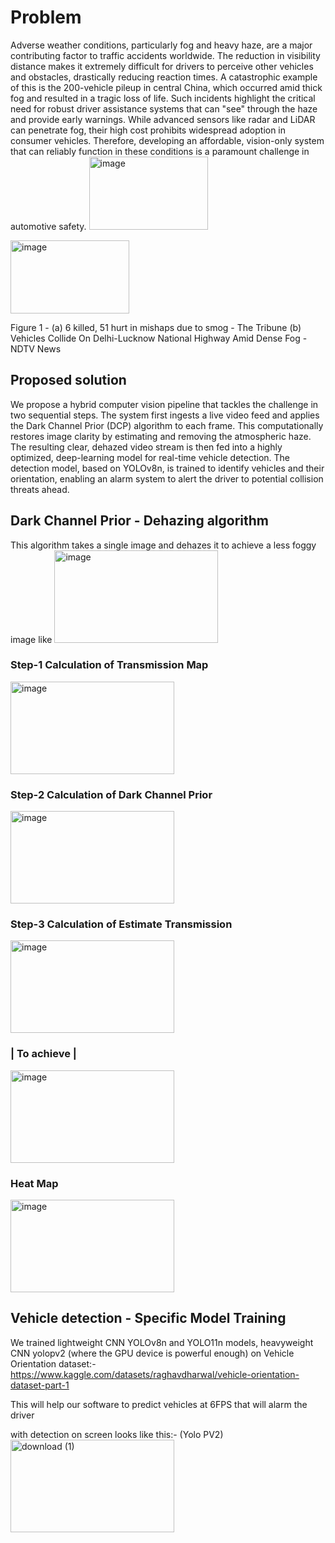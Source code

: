# Problem 
Adverse weather conditions, particularly fog and heavy haze, are a major contributing factor to traffic
accidents worldwide. The reduction in visibility distance makes it extremely difficult for drivers to
perceive other vehicles and obstacles, drastically reducing reaction times. A catastrophic example of
this is the 200-vehicle pileup in central China, which occurred amid thick fog and resulted in a tragic
loss of life. Such incidents highlight the critical need for robust driver assistance systems that can "see"
through the haze and provide early warnings. While advanced sensors like radar and LiDAR can
penetrate fog, their high cost prohibits widespread adoption in consumer vehicles. Therefore,
developing an affordable, vision-only system that can reliably function in these conditions is a
paramount challenge in automotive safety.
<img width="190" height="117" alt="image" src="https://github.com/user-attachments/assets/2abea810-5008-4010-a962-98f340ed8856" />

<img width="190" height="117" alt="image" src="https://github.com/user-attachments/assets/4b4be299-2cc4-474f-be53-7f4216a25f17" />

Figure 1 - (a) 6 killed, 51 hurt in mishaps due to smog - The Tribune
(b) Vehicles Collide On Delhi-Lucknow National Highway Amid Dense Fog - NDTV News

## Proposed solution
We propose a hybrid computer vision pipeline that tackles the challenge in two sequential steps. The
system first ingests a live video feed and applies the Dark Channel Prior (DCP) algorithm to each
frame. This computationally restores image clarity by estimating and removing the atmospheric haze.
The resulting clear, dehazed video stream is then fed into a highly optimized, deep-learning model for
real-time vehicle detection. The detection model, based on YOLOv8n, is trained to identify vehicles
and their orientation, enabling an alarm system to alert the driver to potential collision threats ahead.

## Dark Channel Prior - Dehazing algorithm 
This algorithm takes a single image and dehazes it to achieve a less foggy image
like
<img width="262" height="148" alt="image" src="https://github.com/user-attachments/assets/b2d8b847-f553-4328-97b0-6b3c1730106f" />

### Step-1 Calculation of Transmission Map

<img width="262" height="148" alt="image" src="https://github.com/user-attachments/assets/1795c88f-156a-4fdf-8150-b4b45324c70c" />

### Step-2 Calculation of Dark Channel Prior  

<img width="262" height="148" alt="image" src="https://github.com/user-attachments/assets/2c727a4b-3405-47ad-bc07-d6ac1e4fac86" />
     
### Step-3 Calculation of Estimate Transmission   

<img width="262" height="148" alt="image" src="https://github.com/user-attachments/assets/b204dfda-8e07-4a24-94c6-e0d0a13d3805" />

### | To achieve |

<img width="262" height="148" alt="image" src="https://github.com/user-attachments/assets/82015ebd-8b00-4f40-a5c7-fb76c668cb6d" />

### Heat Map

<img width="262" height="148" alt="image" src="https://github.com/user-attachments/assets/d85bda41-40a0-4c7e-ac33-b44935a9b283" />


## Vehicle detection - Specific Model Training
We trained lightweight CNN YOLOv8n and YOLO11n models, heavyweight CNN yolopv2 (where the GPU device is powerful enough) on 
Vehicle Orientation dataset:- 
https://www.kaggle.com/datasets/raghavdharwal/vehicle-orientation-dataset-part-1

This will help our software to predict vehicles at 6FPS that will alarm the driver

with detection on screen looks like this:- (Yolo PV2)
<img width="262" height="148" alt="download (1)" src="https://github.com/user-attachments/assets/787d7c35-cba5-49e4-a8ba-e29533efec82" />








